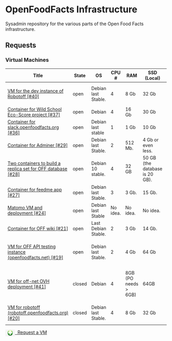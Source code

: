 # OpenFoodFacts Infrastructure
Sysadmin repository for the various parts of the Open Food Facts infrastructure.

## Requests

### Virtual Machines

<!-- VM table -->
|                                                                     Title                                                                      |State |        OS         | CPU #  |        RAM         |         SSD (Local)          |HDD (Remote)|                            Services                            |
|------------------------------------------------------------------------------------------------------------------------------------------------|------|-------------------|--------|--------------------|------------------------------|------------|----------------------------------------------------------------|
|<a href=https://github.com/openfoodfacts/openfoodfacts-infrastructure/issues/40>VM for the dev instance of Robotoff [#40]</a>                   |open  |Debian last Stable.|       4|8 Gb                |32 Gb                         |100 Gb      |robotoff, elastic search, tensorflow, postgresql                |
|<a href=https://github.com/openfoodfacts/openfoodfacts-infrastructure/issues/37>Container for Wild School Eco-Score project [#37]</a>           |open  |Debian             |       4|16 Gb               |30 Gb                         |0           |MongoDB                                                         |
|<a href=https://github.com/openfoodfacts/openfoodfacts-infrastructure/issues/36>Container for slack.openfoodfacts.org [#36]</a>                 |open  |Debian last stable |       1|1 Gb                |10 Gb                         |None        |Node.js                                                         |
|<a href=https://github.com/openfoodfacts/openfoodfacts-infrastructure/issues/29>Container for Adminer [#29]</a>                                 |open  |Debian last Stable.|       2|512 Mb.             |4 Gb or even less.            |0           |Nginx, PHP, Adminer.                                            |
|<a href=https://github.com/openfoodfacts/openfoodfacts-infrastructure/issues/28>Two containers to build a replica set for OFF database [#28]</a>|open  |Debian 10 stable.  |       4|32 GB               |50 GB (the database is 20 GB).|0           |Mongodb.                                                        |
|<a href=https://github.com/openfoodfacts/openfoodfacts-infrastructure/issues/27>Container for feedme app [#27]</a>                              |open  |Debian last Stable.|       3|3 Gb.               |15 Gb.                        |0           |PostgreSQL, Node.js, Nginx.                                     |
|<a href=https://github.com/openfoodfacts/openfoodfacts-infrastructure/issues/24>Matomo VM and deployment [#24]</a>                              |open  |Debian last Stable |No idea.|No idea.            |No idea.                      |No idea.    |LAMP                                                            |
|<a href=https://github.com/openfoodfacts/openfoodfacts-infrastructure/issues/21>Container for OFF wiki [#21]</a>                                |open  |Last Debian Stable.|       2|3 Gb                |14 Gb.                        |14 Gb       |Apache, PHP, MySQL, Mediawiki.                                  |
|<a href=https://github.com/openfoodfacts/openfoodfacts-infrastructure/issues/19>VM for OFF API testing instance (openfoodfacts.net) [#19]</a>   |open  |Debian last Stable.|       2|4 Gb                |64 Gb                         |            |nginx, apache2, mongodb, product opener                         |
|<a href=https://github.com/openfoodfacts/openfoodfacts-infrastructure/issues/41>VM for off-net OVH deployment [#41]</a>                         |closed|Debian             |       4|8GB (PO needs > 6GB)|64GB                          |64GB        |ProductOpener frontend + backend, MongoDB, PostgreSQL, Memcached|
|<a href=https://github.com/openfoodfacts/openfoodfacts-infrastructure/issues/20>VM for robotoff (robotoff.openfoodfacts.org) [#20]</a>          |closed|Debian last Stable.|       4|8 Gb                |32 Gb                         |100 Gb      |robotoff, elastic search, tensorflow, postgresql                |
<!-- VM table -->

<a href="https://github.com/openfoodfacts/openfoodfacts-infrastructure/issues/new?assignees=cquest&labels=container&template=vm-template.md&title="><img src="./scripts/add.png" style="background: transparent; vertical-align: middle" width="30"/>&nbsp;&nbsp;Request a VM</img></a>
